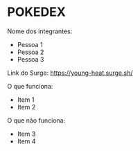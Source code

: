 # POKEDEX

Nome dos integrantes: 
- Pessoa 1
- Pessoa 2
- Pessoa 3

Link do Surge: https://young-heat.surge.sh/

O que funciona:
- Item 1
- Item 2

O que não funciona: 
- Item 3
- Item 4
